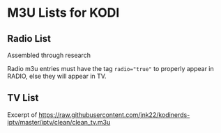 # M3U Lists for KODI

## Radio List

Assembled through research

Radio m3u entries must have the tag `radio="true"` to properly appear in RADIO, else they will appear in TV. 

## TV List

Excerpt of https://raw.githubusercontent.com/jnk22/kodinerds-iptv/master/iptv/clean/clean_tv.m3u
